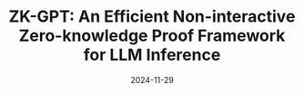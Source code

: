 ---
title: "ZK-GPT: An Efficient Non-interactive Zero-knowledge Proof Framework for LLM
Inference"
# link: "https://eprint.iacr.org/2023/1607"
collection: publications
# permalink: /publication/2009-10-01-paper-title-number-1
excerpt: "Under submission. Wenjie Qu, Yijun Sun, _Xuanming Liu_, Tao Lu, Yanpei Guo, Kai Chen and Jiaheng Zhang. Third author."
date: 2024-11-29
# venue: 'ARXIV'
# paperurl: 'https://academicpages.github.io/files/paper1.pdf'
# citation: 'Your Name, You. (2009). &quot;Paper Title Number 1.&quot; <i>Journal 1</i>. 1(1).'
---